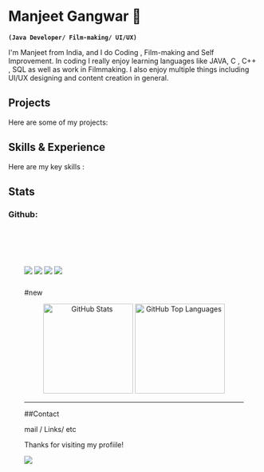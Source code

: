 # Manjeet Gangwar  👋
**`(Java Developer/ Film-making/ UI/UX)`**

I'm Manjeet from India, and I do Coding , Film-making and Self Improvement. In coding I really enjoy learning languages like JAVA, C , C++ , SQL as well as work in Filmmaking. I also enjoy multiple things including UI/UX designing and content creation in general.

## Projects 
Here are some of my projects:
## Skills & Experience
Here are my key skills :

## Stats
### Github:

<div style="padding: 4rem 2rem;">
  <p style="display: inline-block;">
    <img src="https://github-readme-stats.vercel.app/api?username=manjeetio&theme=dark&hide_border=true&include_all_commits=true&count_private=true"/>
  </p>

  <p style="display: inline-block;">
    <img src="https://github-readme-streak-stats.herokuapp.com/?user=manjeetio&theme=dark&hide_border=true"/>
  </p>

  <p style="display: inline-block;">
    <img src="https://github-contributor-stats.vercel.app/api?username=manjeetio&limit=5&theme=dark&combine_all_yearly_contributions=true)"/>
  </p>

  <p style="display: inline-block;">
    <img src="https://github-readme-stats.vercel.app/api/top-langs/?username=manjeetio&theme=dark&hide_border=true&include_all_commits=true&count_private=true&layout=compact"/>
   
  </p>
  
  
  
  
  #new
  <div align="center">
  <img src="https://github-readme-stats.vercel.app/api?username=manjeetio&theme=dark&hide_border=true&include_all_commits=true&count_private=true" alt="GitHub Stats" height="180"/>
  <img src="https://github-readme-stats.vercel.app/api/top-langs/?username=manjeetio&theme=dark&hide_border=true&include_all_commits=true&count_private=true&layout=compact" alt="GitHub Top Languages" height="180"/>
</div>

 



---
##Contact
 
 mail / Links/ etc

Thanks for visiting my profiile!

[![](https://visitcount.itsvg.in/api?id=manjeetio&icon=3&color=12)](https://visitcount.itsvg.in)





